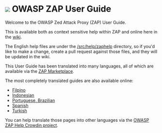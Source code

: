 # [![](https://raw.githubusercontent.com/wiki/zaproxy/zaproxy/images/zap32x32.png)](https://www.owasp.org/index.php/ZAP) OWASP ZAP User Guide

Welcome to the OWASP Zed Attack Proxy (ZAP) User Guide.

This is available both as context sensitive help within ZAP and online here in the [wiki](https://github.com/zaproxy/zap-core-help/wiki).

The English help files are under the [/src/help/zaphelp](https://github.com/zaproxy/zap-core-help/tree/master/src/help/zaphelp) directory, so if you'd like to make a change, create a pull request against those files, and they will be updated in the wiki.

This User Guide has been translated into many languages, all of which are available via the [ZAP Marketplace](https://github.com/zaproxy/zap-extensions).

The most completely translated guides are also available online:

* [Filpino](https://github.com/zaproxy/zap-core-help-fil_PH/wiki/HelpIntro)
* [Indonesian](https://github.com/zaproxy/zap-core-help-id_ID/wiki/HelpIntro)
* [Portuguese, Brazilian](https://github.com/zaproxy/zap-core-help-pt_BR/wiki/HelpIntro)
* [Spanish](https://github.com/zaproxy/zap-core-help-es_ES/wiki/HelpIntro)
* [Turkish](https://github.com/zaproxy/zap-core-help-tr_TR/wiki/HelpIntro)

You can help translate those pages into other languages via the [OWASP ZAP Help Crowdin project](https://crowdin.com/project/owasp-zap-help).

